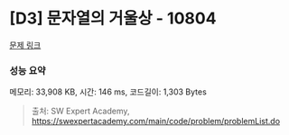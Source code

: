 # [D3] 문자열의 거울상 - 10804 

[문제 링크](https://swexpertacademy.com/main/code/problem/problemDetail.do?contestProbId=AXTC0x16D8EDFASe) 

### 성능 요약

메모리: 33,908 KB, 시간: 146 ms, 코드길이: 1,303 Bytes



> 출처: SW Expert Academy, https://swexpertacademy.com/main/code/problem/problemList.do